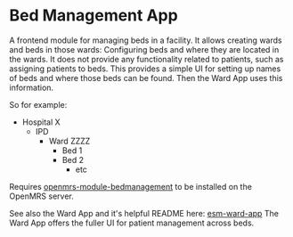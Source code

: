 # Bed Management App

A frontend module for managing beds in a facility. It allows creating
wards and beds in those wards: Configuring beds and where they are located in the wards. It does not provide any functionality
related to patients, such as assigning patients to beds. This provides a simple UI for setting up names of beds and where those beds can be found. Then the Ward App uses this information. 

So for example:
* Hospital X
  * IPD
    * Ward ZZZZ
      * Bed 1
      * Bed 2
          * etc

Requires [openmrs-module-bedmanagement](https://github.com/openmrs/openmrs-module-bedmanagement)
to be installed on the OpenMRS server.

See also the Ward App and it's helpful README here: [esm-ward-app](https://github.com/openmrs/openmrs-esm-patient-management/tree/main/packages/esm-ward-app) The Ward App offers the fuller UI for patient management across beds.
